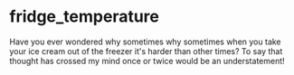 # fridge_temperature

Have you ever wondered why sometimes why sometimes when you take your ice cream out of the freezer it's harder than other times? To say that thought has crossed my mind once or twice would be an understatement!
